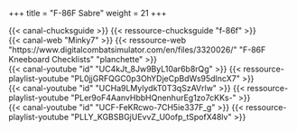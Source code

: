 +++
title = "F-86F Sabre"
weight = 21
+++

<div class="contenu"> <!-- Chuck's guide //-->
{{< canal-chucksguide >}}
{{< ressource-chucksguide "f-86f" >}}
</div>

<div class="contenu de_qualite"> <!-- Minky7 //-->
{{< canal-web "Minky7" >}}
{{< ressource-web "https://www.digitalcombatsimulator.com/en/files/3320026/" "F-86F Kneeboard Checklists" "planchette" >}}
</div>

<div class="contenu"> <!-- Ian Christie //-->
{{< canal-youtube "id" "UC4kJt_8Jw9ByL10ar6b8rQg" >}}
{{< ressource-playlist-youtube "PL0jjGRFQGC0p3OhYDjeCpBdWs95dIncX7" >}}
</div>

<div class="contenu"> <!-- Matt Waggner //-->
{{< canal-youtube "id" "UCHa9LMylydkT0T3qSzAVrlw" >}}
{{< ressource-playlist-youtube "PLer9oF4AanvHbbHQnenhurEg1zo7cKKs-" >}}
</div>

<div class="contenu"> <!-- Deephack //-->
{{< canal-youtube "id" "UCF-FeKRcwo-7CH5ie337F_g" >}}
{{< ressource-playlist-youtube "PLLY_KGBSBGjUEvvZ_U0ofp_tSpofX48lv" >}}
</div>

